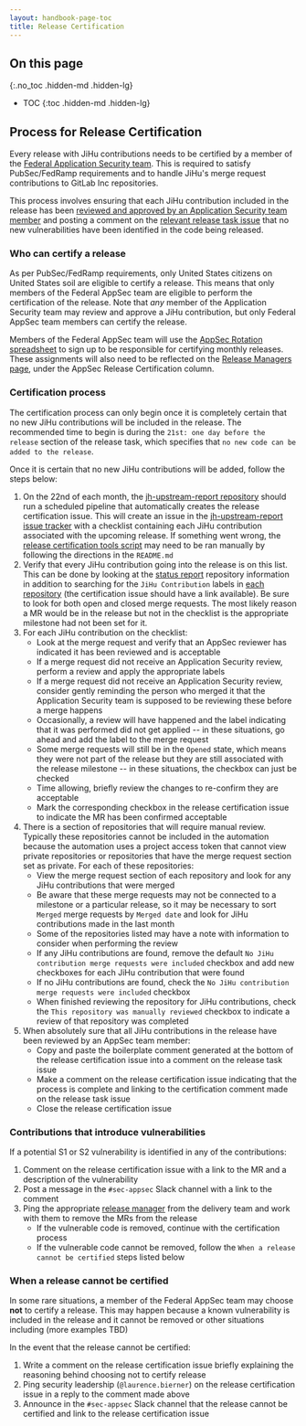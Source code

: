 ```yaml
---
layout: handbook-page-toc
title: Release Certification
---
```


## On this page
{:.no_toc .hidden-md .hidden-lg}

- TOC
{:toc .hidden-md .hidden-lg}

## Process for Release Certification

Every release with JiHu contributions needs to be certified by a member of the
[Federal Application Security team](/handbook/security/security-engineering-and-research/application-security/index.html).
This is required to satisfy PubSec/FedRamp requirements and
to handle JiHu's merge request contributions to GitLab Inc repositories.

This process involves ensuring that each JiHu contribution included in the release has been
[reviewed and approved by an Application Security team member](./jihu-contribution-review-process.html)
and posting a comment on the [relevant release task issue](https://gitlab.com/gitlab-org/release/tasks/issues)
that no new vulnerabilities have been identified in the code being released.

### Who can certify a release

As per PubSec/FedRamp requirements, only United States citizens on United States soil are eligible to certify a release.
This means that only members of the Federal AppSec team are eligible to perform the certification of the release.
Note that *any* member of the Application Security team may review and approve a JiHu contribution,
but only Federal AppSec team members can certify the release.

Members of the Federal AppSec team will use the
[AppSec Rotation spreadsheet](https://docs.google.com/spreadsheets/d/18vz84dgTfetTaBjbOCXaLKNfzLYMiy_tBW6RfEUYYHk/edit#gid=0)
to sign up to be responsible for certifying monthly releases. These assignments will also need to be reflected on the
[Release Managers page](https://about.gitlab.com/community/release-managers/), under the AppSec Release Certification column.

### Certification process

The certification process can only begin once it is completely certain that
no new JiHu contributions will be included in the release. The recommended time to begin is during the
`21st: one day before the release` section of the release task, which specifies that `no new code can be added to the release`.

Once it is certain that no new JiHu contributions will be added, follow the steps below:

1. On the 22nd of each month, the [jh-upstream-report repository](https://gitlab.com/gitlab-org/jh-upstream-report) should run a scheduled pipeline that automatically creates the release certification issue. This will create an issue in the [jh-upstream-report issue tracker](https://gitlab.com/gitlab-org/jh-upstream-report/-/issues) with a checklist containing each JiHu contribution associated with the upcoming release. If something went wrong, the [release certification tools script](https://gitlab.com/gitlab-com/gl-security/appsec/tooling/release-certification-tools) may need to be ran manually by following the directions in the `README.md`
1. Verify that every JiHu contribution going into the release is on this list. This can be done by looking at the [status report](https://gitlab.com/gitlab-jh/status-reports/-/issues) repository information in addition to searching for the `JiHu Contribution` labels in [each repository](/handbook/ceo/chief-of-staff-team/jihu-support/#projects) (the certification issue should have a link available). Be sure to look for both open and closed merge requests. The most likely reason a MR would be in the release but not in the checklist is the appropriate milestone had not been set for it.
1. For each JiHu contribution on the checklist:
    * Look at the merge request and verify that an AppSec reviewer has indicated it has been reviewed and is acceptable
    * If a merge request did not receive an Application Security review, perform a review and apply the appropriate labels
    * If a merge request did not receive an Application Security review, consider gently reminding the person who merged it that the Application Security team is supposed to be reviewing these before a merge happens
    * Occasionally, a review will have happened and the label indicating that it was performed did not get applied -- in these situations, go ahead and add the label to the merge request
    * Some merge requests will still be in the `Opened` state, which means they were not part of the release but they are still associated with the release milestone -- in these situations, the checkbox can just be checked
    * Time allowing, briefly review the changes to re-confirm they are acceptable
    * Mark the corresponding checkbox in the release certification issue to indicate the MR has been confirmed acceptable
1. There is a section of repositories that will require manual review. Typically these repositories cannot be included in the automation because the automation uses a project access token that cannot view private repositories or repositories that have the merge request section set as private. For each of these repositories:
    * View the merge request section of each repository and look for any JiHu contributions that were merged
    * Be aware that these merge requests may not be connected to a milestone or a particular release, so it may be necessary to sort `Merged` merge requests by `Merged date` and look for JiHu contributions made in the last month
    * Some of the repositories listed may have a note with information to consider when performing the review
    * If any JiHu contributions are found, remove the default `No JiHu contribution merge requests were included` checkbox and add new checkboxes for each JiHu contribution that were found
    * If no JiHu contributions are found, check the `No JiHu contribution merge requests were included` checkbox
    * When finished reviewing the repository for JiHu contributions, check the `This repository was manually reviewed` checkbox to indicate a review of that repository was completed
1. When absolutely sure that all JiHu contributions in the release have been reviewed by an AppSec team member:
    * Copy and paste the boilerplate comment generated at the bottom of the release certification issue into a comment on the release task issue
    * Make a comment on the release certification issue indicating that the process is complete and linking to the certification comment made on the release task issue
    * Close the release certification issue

### Contributions that introduce vulnerabilities

If a potential S1 or S2 vulnerability is identified in any of the contributions:

1. Comment on the release certification issue with a link to the MR and a description of the vulnerability
1. Post a message in the `#sec-appsec` Slack channel with a link to the comment
1. Ping the appropriate [release manager](https://about.gitlab.com/community/release-managers/) from the delivery team and work with them to remove the MRs from the release
    * If the vulnerable code is removed, continue with the certification process
    * If the vulnerable code cannot be removed, follow the `When a release cannot be certified` steps listed below

### When a release cannot be certified

In some rare situations, a member of the Federal AppSec team may choose **not** to certify a release. This may happen because a known vulnerability is included in the release and it cannot be removed or other situations including (more examples TBD)

In the event that the release cannot be certified:

1. Write a comment on the release certification issue briefly explaining the reasoning behind choosing not to certify release
1. Ping security leadership (`@laurence.bierner`) on the release certification issue in a reply to the comment made above
1. Announce in the `#sec-appsec` Slack channel that the release cannot be certified and link to the release certification issue
